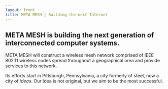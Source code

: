 ```yaml
---
layout: front
title: META MESH | Building the next Internet
---
```


## **META MESH** is building the next generation of interconnected computer systems.

META MESH will construct a wireless mesh network comprised of IEEE 802.11 
wireless nodes spread throughout a geographical area and provide services to
this network.

Its efforts start in Pittsburgh, Pennsylvania, a city formerly of steel, now a 
city of *ideas*. Our idea is not original, but we aim to be the most successful.
